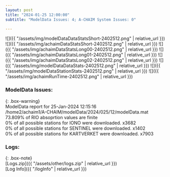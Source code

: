 ```yaml
---
layout: post
title: "2024-01-25 12:00:00"
subtitle: "ModelData Issues: 4; A-CHAIM System Issues: 0"

---
```


![]({{ "/assets/img/modelDataDataStatsShort-2402512.png" | relative_url }})
![]({{ "/assets/img/achaimDataStatsShort-2402512.png" | relative_url }})
![]({{ "/assets/img/achaimDataStatsLong00-2402512.png" | relative_url }})
![]({{ "/assets/img/achaimDataStatsLong01-2402512.png" | relative_url }})
![]({{ "/assets/img/achaimDataStatsLong02-2402512.png" | relative_url }})
![]({{ "/assets/img/modelDataDataStats-2402512.png" | relative_url }})
![]({{ "/assets/img/modelDataStationStats-2402512.png" | relative_url }})
![]({{ "/assets/img/achaimRunTime-2402512.png" | relative_url }})


### ModelData Issues:  
  
{: .box-warning}  
 ModelData report for 25-Jan-2024 12:15:16   
 /home2/achaim1/A-CHAIM/modelData/2024/025/12/modelData.mat   
 73.809% of RIO absoprtion values are finite   
 0% of all possible stations for IONO were downloaded. x3682   
 0% of all possible stations for SENTINEL were downloaded. x1402   
 0% of all possible stations for KARTVERKET were downloaded. x7903   
  


### Logs:  
  
{: .box-note}  
[Logs.zip]({{ "/assets/other/logs.zip" | relative_url }})  
[Log Info]({{ "/logInfo" | relative_url }})  
